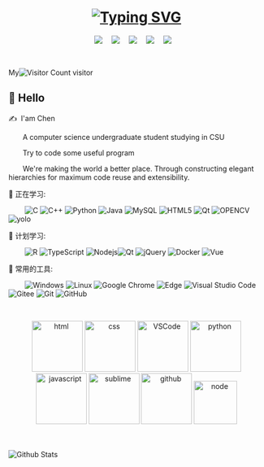 <h1 align="center">
  <a href="https://git.io/typing-svg"><img src="https://readme-typing-svg.herokuapp.com?font=Fira+Code&weight=500&size=30&pause=1000&center=true&width=435&lines=Hello%2C+World!;%E4%BD%A0%E5%A5%BD%EF%BC%8C%E8%BF%99%E9%87%8C%E6%98%AF%E8%BE%B0" alt="Typing SVG" /></a>
</h1>

<div align="center">
  <a href="http://chen.szkxy.net:8886"><img src="https://img.shields.io/badge/website-%E4%B8%AA%E4%BA%BA%E7%BD%91%E7%AB%99-blue"></a>&emsp;
  <a href=""><img src="https://img.shields.io/badge/twitter-%E6%8E%A8%E7%89%B9-blue"></a>&emsp;
  <a href=""><img src="https://img.shields.io/badge/CSDN-%E5%8D%9A%E5%AE%A2-c32136"></a>&emsp;
  <a href="https://space.bilibili.com/350371091"><img src="https://img.shields.io/badge/bilibili-B%E7%AB%99-ff69b4"></a>&emsp;
  <a href="https://www.zhihu.com/people/leer-31-68/"><img src="https://img.shields.io/badge/zhihu-%E7%9F%A5%E4%B9%8E-blue"></a>&emsp;
</div>

&emsp;&emsp;  

My![Visitor Count](https://profile-counter.glitch.me/Ruinwalker1/count.svg)  visitor
## 🙋 Hello

<p>✍️&nbsp;&nbsp;I'am Chen</p>
<p>&emsp;&emsp;A computer science undergraduate student studying in CSU</p>
<p>&emsp;&emsp;Try to code some useful program</p> 
<p>&emsp;&emsp;We're making the world a better place. Through constructing elegant hierarchies for maximum code reuse and extensibility.</p>   


💪 正在学习:   

&emsp;&emsp;
![C](https://img.shields.io/badge/c-%2300599C.svg?style=flat-square&logo=c&logoColor=white)
![C++](https://img.shields.io/badge/-C++-00599C?style=flat-square&logo=c)
![Python](https://img.shields.io/badge/-Python-pink?style=flat-square&logo=Python)
![Java](https://img.shields.io/badge/-java-yellow?style=flat-square&logo=java)
![MySQL](https://img.shields.io/badge/mysql-%2300f.svg?style=flat-square&logo=mysql&logoColor=white)
![HTML5](https://img.shields.io/badge/-HTML5-E34F26?style=flat-square&logo=html5&logoColor=white)
![Qt](https://img.shields.io/badge/Qt-%23217346.svg?style=style=flat-square&logo=Qt&logoColor=white)
![OPENCV](https://img.shields.io/badge/opencv-%234257.svg?style=style=flat-square&logo=opencv&logoColor=white)
![yolo](https://img.shields.io/badge/yolo-%2300f.svg?style=style=flat-square&logo=yolo&logoColor=white)


🧠 计划学习:  

&emsp;&emsp;
![R](https://img.shields.io/badge/r-%23276DC3.svg?style=flat-square&logo=r&logoColor=white)
![TypeScript](https://img.shields.io/badge/typescript-%23007ACC.svg?style=flat-square&logo=typescript&logoColor=white)
![Nodejs](https://img.shields.io/badge/-Nodejs-c0ebd?style=flat-square&logo=Node.js)![Qt](https://img.shields.io/badge/Qt-%23217346.svg?style=style=flat-square&logo=Qt&logoColor=white)
![jQuery](https://img.shields.io/badge/jquery-%230769AD.svg?style=style=flat-square&logo=jquery&logoColor=white)
![Docker](https://img.shields.io/badge/-Docker-FCC624?style=flat-square&logo=docker)
![Vue](https://img.shields.io/badge/Vue-red.svg?style=style=flat-square&logo=html5&logoColor=white)


🧰 常用的工具:  

&emsp;&emsp;
![Windows](https://img.shields.io/badge/Windows-0078D6?style=flat-square&logo=windows&logoColor=white)
![Linux](https://img.shields.io/badge/Linux-FCC624?style=style=flat-square&logo=linux&logoColor=black)
![Google Chrome](https://img.shields.io/badge/Chrome-4285F4?style=flat-square&logo=GoogleChrome&logoColor=white)
![Edge](https://img.shields.io/badge/Edge-0078D7?style=flat-square&logo=Microsoft-edge&logoColor=white)
![Visual Studio Code](https://img.shields.io/badge/-Visual%20Studio%20Code-007ACC?style=flat-square&logo=Visual%20Studio%20Code&logoColor=fff)
![Gitee](https://img.shields.io/badge/-gitee-red?style=flat-square&logo=gitee)
![Git](https://img.shields.io/badge/-Git-FCC624?style=flat-square&logo=git)
![GitHub](https://img.shields.io/badge/-GitHub-pink?style=flat-square&logo=github)  


&emsp;&emsp;
<div align="center">
  <img alt-"html5" src="https://media.giphy.com/media/XAxylRMCdpbEWUAvr8/giphy.gif" width="100" title="html">
  <img alt="css" src="https://media.giphy.com/media/fsEaZldNC8A1PJ3mwp/giphy.gif" width="100" title="css">
  <img alt="VSCode" src="https://i.giphy.com/media/IdyAQJVN2kVPNUrojM/200.webp" width="100" title="vscode">
  <img alt="python" src="https://i.giphy.com/media/LMt9638dO8dftAjtco/200.webp" width="100" title="python">
  <img alt="javascript" src="https://media3.giphy.com/media/ln7z2eWriiQAllfVcn/200w.webp" width="100" title="javascript">
  <img alt="sublime" src="https://media.giphy.com/media/jnDKffgCfGYOp6cMTK/giphy.gif" width="100" title="sublime">
  <img alt="github" src="https://i.giphy.com/media/KzJkzjggfGN5Py6nkT/200.webp" width="100" title="github">
  <img alt="node" src="https://media.giphy.com/media/kdFc8fubgS31b8DsVu/giphy.gif" width="85" title="node">
</div>

<br></br>
![Github Stats](https://github-readme-stats.vercel.app/api?username=Ruinwalker7&show_icons=true&theme=dark&count_private=true)

